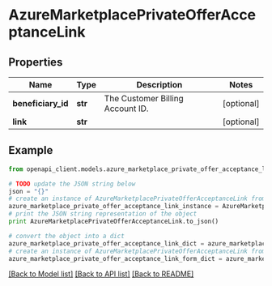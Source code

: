 # AzureMarketplacePrivateOfferAcceptanceLink


## Properties
Name | Type | Description | Notes
------------ | ------------- | ------------- | -------------
**beneficiary_id** | **str** | The Customer Billing Account ID. | [optional] 
**link** | **str** |  | [optional] 

## Example

```python
from openapi_client.models.azure_marketplace_private_offer_acceptance_link import AzureMarketplacePrivateOfferAcceptanceLink

# TODO update the JSON string below
json = "{}"
# create an instance of AzureMarketplacePrivateOfferAcceptanceLink from a JSON string
azure_marketplace_private_offer_acceptance_link_instance = AzureMarketplacePrivateOfferAcceptanceLink.from_json(json)
# print the JSON string representation of the object
print AzureMarketplacePrivateOfferAcceptanceLink.to_json()

# convert the object into a dict
azure_marketplace_private_offer_acceptance_link_dict = azure_marketplace_private_offer_acceptance_link_instance.to_dict()
# create an instance of AzureMarketplacePrivateOfferAcceptanceLink from a dict
azure_marketplace_private_offer_acceptance_link_form_dict = azure_marketplace_private_offer_acceptance_link.from_dict(azure_marketplace_private_offer_acceptance_link_dict)
```
[[Back to Model list]](../README.md#documentation-for-models) [[Back to API list]](../README.md#documentation-for-api-endpoints) [[Back to README]](../README.md)


